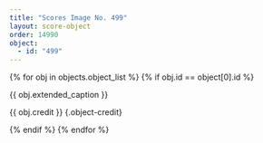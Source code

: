 ```yaml
---
title: "Scores Image No. 499"
layout: score-object
order: 14990
object:
  - id: "499"
---
```


{% for obj in objects.object_list %}
{% if obj.id == object[0].id %}

{{ obj.extended_caption }}

{{ obj.credit }} {.object-credit}

{% endif %}
{% endfor %}

